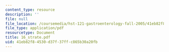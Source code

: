 ```yaml
---
content_type: resource
description: ''
file: null
file_location: /coursemedia/hst-121-gastroenterology-fall-2005/41eb82f84530d37f37ffc865b30a20fb_16_strate.pdf
file_type: application/pdf
resourcetype: Document
title: 16_strate.pdf
uid: 41eb82f8-4530-d37f-37ff-c865b30a20fb
---
```

